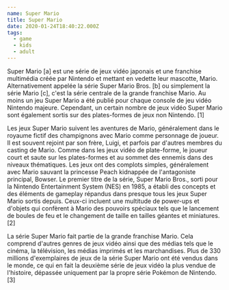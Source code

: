 ```yaml
---
name: Super Mario
title: Super Mario
date: 2020-01-24T18:40:22.000Z
tags:
  - game
  - kids
  - adult
---
```


Super Mario [a] est une série de jeux vidéo japonais et une franchise multimédia créée par Nintendo et mettant en vedette leur mascotte, Mario. Alternativement appelée la série Super Mario Bros. [b] ou simplement la série Mario [c], c'est la série centrale de la grande franchise Mario. Au moins un jeu Super Mario a été publié pour chaque console de jeu vidéo Nintendo majeure. Cependant, un certain nombre de jeux vidéo Super Mario sont également sortis sur des plates-formes de jeux non Nintendo. [1]

Les jeux Super Mario suivent les aventures de Mario, généralement dans le royaume fictif des champignons avec Mario comme personnage de joueur. Il est souvent rejoint par son frère, Luigi, et parfois par d'autres membres du casting de Mario. Comme dans les jeux vidéo de plate-forme, le joueur court et saute sur les plates-formes et au sommet des ennemis dans des niveaux thématiques. Les jeux ont des complots simples, généralement avec Mario sauvant la princesse Peach kidnappée de l'antagoniste principal, Bowser. Le premier titre de la série, Super Mario Bros., sorti pour la Nintendo Entertainment System (NES) en 1985, a établi des concepts et des éléments de gameplay répandus dans presque tous les jeux Super Mario sortis depuis. Ceux-ci incluent une multitude de power-ups et d'objets qui confèrent à Mario des pouvoirs spéciaux tels que le lancement de boules de feu et le changement de taille en tailles géantes et miniatures. [2]

La série Super Mario fait partie de la grande franchise Mario. Cela comprend d'autres genres de jeux vidéo ainsi que des médias tels que le cinéma, la télévision, les médias imprimés et les marchandises. Plus de 330 millions d'exemplaires de jeux de la série Super Mario ont été vendus dans le monde, ce qui en fait la deuxième série de jeux vidéo la plus vendue de l'histoire, dépassée uniquement par la propre série Pokémon de Nintendo. [3]
